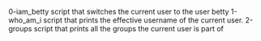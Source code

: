 0-iam_betty script that switches the current user to the user betty
1-who_am_i script that prints the effective username of the current user.
2-groups script that prints all the groups the current user is part of
